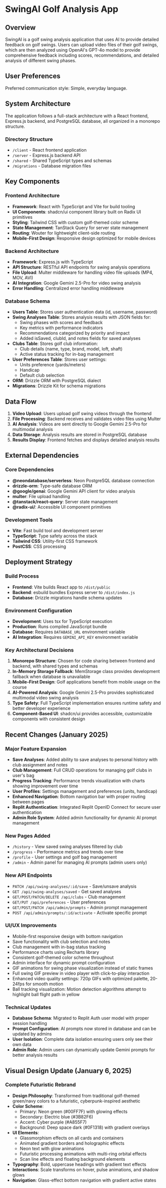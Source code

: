 # SwingAI Golf Analysis App

## Overview

SwingAI is a golf swing analysis application that uses AI to provide detailed feedback on golf swings. Users can upload video files of their golf swings, which are then analyzed using OpenAI's GPT-4o model to provide comprehensive feedback including scores, recommendations, and detailed analysis of different swing phases.

## User Preferences

Preferred communication style: Simple, everyday language.

## System Architecture

The application follows a full-stack architecture with a React frontend, Express.js backend, and PostgreSQL database, all organized in a monorepo structure.

### Directory Structure
- `/client` - React frontend application
- `/server` - Express.js backend API
- `/shared` - Shared TypeScript types and schemas
- `/migrations` - Database migration files

## Key Components

### Frontend Architecture
- **Framework**: React with TypeScript and Vite for build tooling
- **UI Components**: shadcn/ui component library built on Radix UI primitives
- **Styling**: Tailwind CSS with custom golf-themed color scheme
- **State Management**: TanStack Query for server state management
- **Routing**: Wouter for lightweight client-side routing
- **Mobile-First Design**: Responsive design optimized for mobile devices

### Backend Architecture
- **Framework**: Express.js with TypeScript
- **API Structure**: RESTful API endpoints for swing analysis operations
- **File Upload**: Multer middleware for handling video file uploads (MP4, MOV, AVI)
- **AI Integration**: Google Gemini 2.5-Pro for video swing analysis
- **Error Handling**: Centralized error handling middleware

### Database Schema
- **Users Table**: Stores user authentication data (id, username, password)
- **Swing Analyses Table**: Stores analysis results with JSON fields for:
  - Swing phases with scores and feedback
  - Key metrics with performance indicators
  - Recommendations categorized by priority and impact
  - Added isSaved, clubId, and notes fields for saved analyses
- **Clubs Table**: Stores golf club information:
  - Club details (name, type, brand, model, loft, shaft)
  - Active status tracking for in-bag management
- **User Preferences Table**: Stores user settings:
  - Units preference (yards/meters)
  - Handicap
  - Default club selection
- **ORM**: Drizzle ORM with PostgreSQL dialect
- **Migrations**: Drizzle Kit for schema migrations

## Data Flow

1. **Video Upload**: Users upload golf swing videos through the frontend
2. **File Processing**: Backend receives and validates video files using Multer
3. **AI Analysis**: Videos are sent directly to Google Gemini 2.5-Pro for multimodal analysis
4. **Data Storage**: Analysis results are stored in PostgreSQL database
5. **Results Display**: Frontend fetches and displays detailed analysis results

## External Dependencies

### Core Dependencies
- **@neondatabase/serverless**: Neon PostgreSQL database connection
- **drizzle-orm**: Type-safe database ORM
- **@google/genai**: Google Gemini API client for video analysis
- **multer**: File upload handling
- **@tanstack/react-query**: Server state management
- **@radix-ui/**: Accessible UI component primitives

### Development Tools
- **Vite**: Fast build tool and development server
- **TypeScript**: Type safety across the stack
- **Tailwind CSS**: Utility-first CSS framework
- **PostCSS**: CSS processing

## Deployment Strategy

### Build Process
- **Frontend**: Vite builds React app to `/dist/public`
- **Backend**: esbuild bundles Express server to `/dist/index.js`
- **Database**: Drizzle migrations handle schema updates

### Environment Configuration
- **Development**: Uses tsx for TypeScript execution
- **Production**: Runs compiled JavaScript bundle
- **Database**: Requires `DATABASE_URL` environment variable
- **AI Integration**: Requires `GEMINI_API_KEY` environment variable

### Key Architectural Decisions

1. **Monorepo Structure**: Chosen for code sharing between frontend and backend, with shared types and schemas
2. **In-Memory Storage Fallback**: MemStorage class provides development fallback when database is unavailable
3. **Mobile-First Design**: Golf applications benefit from mobile usage on the course
4. **AI-Powered Analysis**: Google Gemini 2.5-Pro provides sophisticated multimodal video swing analysis
5. **Type Safety**: Full TypeScript implementation ensures runtime safety and better developer experience
6. **Component-Based UI**: shadcn/ui provides accessible, customizable components with consistent design

## Recent Changes (January 2025)

### Major Feature Expansion
- **Save Analyses**: Added ability to save analyses to personal history with club assignment and notes
- **Club Management**: Full CRUD operations for managing golf clubs in user's bag
- **Progress Tracking**: Performance trends visualization with charts showing improvement over time
- **User Profiles**: Settings management and preferences (units, handicap)
- **Enhanced Navigation**: Bottom navigation bar with proper routing between pages
- **Replit Authentication**: Integrated Replit OpenID Connect for secure user authentication
- **Admin Role System**: Added admin functionality for dynamic AI prompt management

### New Pages Added
- `/history` - View saved swing analyses filtered by club
- `/progress` - Performance metrics and trends over time
- `/profile` - User settings and golf bag management
- `/admin` - Admin panel for managing AI prompts (admin users only)

### New API Endpoints
- `PATCH /api/swing-analyses/:id/save` - Save/unsave analysis
- `GET /api/swing-analyses/saved` - Get saved analyses
- `GET/POST/PATCH/DELETE /api/clubs` - Club management
- `GET/PUT /api/preferences` - User preferences
- `GET/POST/PATCH /api/admin/prompts` - Admin prompt management
- `POST /api/admin/prompts/:id/activate` - Activate specific prompt

### UI/UX Improvements
- Mobile-first responsive design with bottom navigation
- Save functionality with club selection and notes
- Club management with in-bag status tracking
- Performance charts using Recharts library
- Consistent golf-themed color scheme throughout
- Admin interface for dynamic prompt configuration
- GIF animations for swing phase visualization instead of static frames
- Full swing GIF preview in video player with click-to-play interaction
- Enhanced video quality settings: 720p GIFs with optimized palette, 20-24fps for smooth motion
- Ball tracking visualization: Motion detection algorithms attempt to highlight ball flight path in yellow

### Technical Updates
- **Database Schema**: Migrated to Replit Auth user model with proper session handling
- **Prompt Configuration**: AI prompts now stored in database and can be updated by admins
- **User Isolation**: Complete data isolation ensuring users only see their own data
- **Admin Role**: Admin users can dynamically update Gemini prompts for better analysis results

## Visual Design Update (January 6, 2025)

### Complete Futuristic Rebrand
- **Design Philosophy**: Transformed from traditional golf-themed green/navy colors to a futuristic, cyberpunk-inspired aesthetic
- **Color Scheme**: 
  - Primary: Neon green (#00FF7F) with glowing effects
  - Secondary: Electric blue (#3B82F6) 
  - Accent: Cyber purple (#A855F7)
  - Background: Deep space dark (#0F1318) with gradient overlays
- **UI Elements**:
  - Glassmorphism effects on all cards and containers
  - Animated gradient borders and holographic effects
  - Neon text with glow animations
  - Futuristic processing animations with multi-ring orbital effects
  - Scan line effects and floating background elements
- **Typography**: Bold, uppercase headings with gradient text effects
- **Interactions**: Scale transforms on hover, pulse animations, and shadow glows
- **Navigation**: Glass-effect bottom navigation with gradient active states